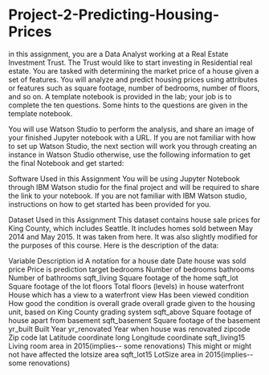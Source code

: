 # Project-2-Predicting-Housing-Prices

in this assignment, you are a Data Analyst working at a Real Estate Investment Trust. The Trust would like to start investing in Residential real estate. You are tasked with determining the market price of a house given a set of features. You will analyze and predict housing prices using attributes or features such as square footage, number of bedrooms, number of floors, and so on. A template notebook is provided in the lab; your job is to complete the ten questions. Some hints to the questions are given in the template notebook.

You will use Watson Studio to perform the analysis, and share an image of your finished Jupyter notebook with a URL. If you are not familiar with how to set up Watson Studio, the next section will work you through creating an instance in Watson Studio otherwise, use the following information to get the final Notebook and get started:




Software Used in this Assignment
You will be using Jupyter Notebook through IBM Watson studio for the final project and will be required to share the link to your notebook. If you are not familiar with IBM Watson studio, instructions on how to get started has been provided for you.

Dataset Used in this Assignment
This dataset contains house sale prices for King County, which includes Seattle. It includes homes sold between May 2014 and May 2015. It was taken from here. It was also slightly modified for the purposes of this course. Here is the description of the data:

Variable	Description
id	A notation for a house
date	Date house was sold
price	Price is prediction target
bedrooms	Number of bedrooms
bathrooms	Number of bathrooms
sqft_living	Square footage of the home
sqft_lot	Square footage of the lot
floors	Total floors (levels) in house
waterfront	House which has a view to a waterfront
view	Has been viewed
condition	How good the condition is overall
grade	overall grade given to the housing unit, based on King County grading system
sqft_above	Square footage of house apart from basement
sqft_basement	Square footage of the basement
yr_built	Built Year
yr_renovated	Year when house was renovated
zipcode	Zip code
lat	Latitude coordinate
long	Longitude coordinate
sqft_living15	Living room area in 2015(implies-- some renovations) This might or might not have affected the lotsize area
              sqft_lot15	LotSize area in 2015(implies-- some renovations)


